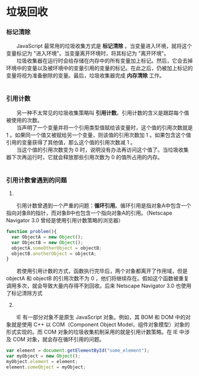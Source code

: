# 垃圾回收

### 标记清除
　　JavaScript 最常用的垃圾收集方式是 **标记清除** 。当变量进入环境，就将这个变量标记为 "进入环境"。当变量离开环境时，将其标记为 "离开环境"。<br>
　　垃圾收集器在运行时会给存储在内存中的所有变量加上标记。然后，它会去掉环境中的变量以及被环境中的变量引用的变量的标记。在此之后，仍被加上标记的变量将视为准备删除的变量。最后，垃圾收集器完成 **内存清除** 工作。
  <br><br>
### 引用计数
　　另一种不太常见的垃圾收集策略叫 **引用计数**。引用计数的含义是跟踪每个值被使用的次数。<br>
　　当声明了一个变量并将一个引用类型值赋给该变量时，这个值的引用次数就是 1 。如果同一个值又被赋给另一个变量，则该值的引用次数加 1 。如果包含这个值引用的变量获得了其他值，那么这个值的引用次数减 1 。<br>
　　当这个值的引用次数变为 0 时，说明没有办法再访问这个值了。当垃圾收集器下次再运行时，它就会释放那些引用次数为 0 的值所占用的内存。
  <br><br>
### 引用计数曾遇到的问题
  1.
　　引用计数曾遇到一个严重的问题：**循环引用**。循环引用是指对象A中包含一个指向对象B的指针，而对象B中也包含一个指向对象A的引用。（Netscape Navigator 3.0 曾经是使用引用计数策略的浏览器）
```javascript
function problem(){
  var ObjectA = new Object();
  var ObjectB = new Object();
  objectA.someOtherObject = objectB;
  objectB.anotherObject = objectA;
}
```
　　若使用引用计数的方式，函数执行完毕后，两个对象都离开了作用域，但是 objectA 和 objectB 的引用次数不为 0 ，他们将继续存在。假如这个函数被重复调用多次，就会导致大量内存得不到回收。后来 Netscape Navigator 3.0 也使用了标记清除方式
  
  2.
　　IE 有一部分对象不是原生 JavaScript 对象。例如，其 BOM 和 DOM 中的对象就是使用 C++ 以 COM（Component Object Model，组件对象模型）对象的形式实现的。而 COM 对象的垃圾收集机制采用的就是引用计数策略。在 IE 中涉及 COM 对象，就会存在循环引用的问题。
```javascript
var element = document.getElementById("some_element");
var myObject = new Object();
myObject.element = element;
element.someObject = myObject;
```
